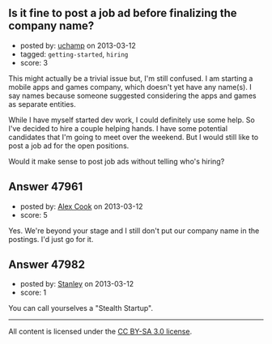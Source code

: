 ## Is it fine to post a job ad before finalizing the company name?

- posted by: [uchamp](https://stackexchange.com/users/-1/25431-uchamp) on 2013-03-12
- tagged: `getting-started`, `hiring`
- score: 3

This might actually be a trivial issue but, I'm still confused. I am starting a mobile apps and games company, which doesn't yet have any name(s). I say names because someone suggested considering the apps and games as separate entities. 

While I have myself started dev work, I could definitely use some help. So I've decided to hire a couple helping hands. I have some potential candidates that I'm going to meet over the weekend. But I would still like to post a job ad for the open positions.

Would it make sense to post job ads without telling who's hiring? 


## Answer 47961

- posted by: [Alex Cook](https://stackexchange.com/users/-1/6128-alex-cook) on 2013-03-12
- score: 5

Yes.  We're beyond your stage and I still don't put our company name in the postings.  I'd just go for it.


## Answer 47982

- posted by: [Stanley](https://stackexchange.com/users/-1/25449-stanley) on 2013-03-12
- score: 1

You can call yourselves a "Stealth Startup".



---

All content is licensed under the [CC BY-SA 3.0 license](https://creativecommons.org/licenses/by-sa/3.0/).
